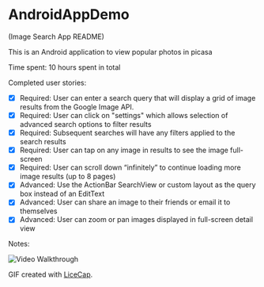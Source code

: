 # AndroidAppDemo

(Image Search App README)

This is an Android application to view popular photos in picasa

Time spent: 10 hours spent in total

Completed user stories:

 * [x] Required: User can enter a search query that will display a grid of image results from the Google Image API.	
 * [x] Required: User can click on "settings" which allows selection of advanced search options to filter results
 * [x] Required: Subsequent searches will have any filters applied to the search results
 * [x] Required: User can tap on any image in results to see the image full-screen 
 * [x] Required: User can scroll down “infinitely” to continue loading more image results (up to 8 pages)
 * [x] Advanced: Use the ActionBar SearchView or custom layout as the query box instead of an EditText
 * [x] Advanced: User can share an image to their friends or email it to themselves
 * [x] Advanced: User can zoom or pan images displayed in full-screen detail view

Notes:

![Video Walkthrough](ImageSearch.gif)

GIF created with [LiceCap](http://www.cockos.com/licecap/).
